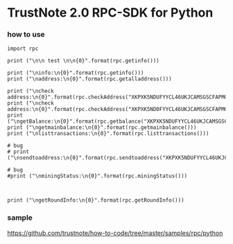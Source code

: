 # TrustNote 2.0 RPC-SDK for Python

### how to use

```
import rpc

print ("\n\n test \n\n{0}".format(rpc.getinfo()))

print ("\ninfo:\n{0}".format(rpc.getinfo()))
print ("\naddress:\n{0}".format(rpc.getalladdress()))

print ("\ncheck address:\n{0}".format(rpc.checkAddress("XKPXK5NDUFYYCL46UKJCAMSGSCFAPMGZ")))
print ("\ncheck address:\n{0}".format(rpc.checkAddress("XKPXK5ND0FYYCL46UKJCAMSGSCFAPMGZ")))
print ("\ngetBalance:\n{0}".format(rpc.getbalance("XKPXK5NDUFYYCL46UKJCAMSGSCFAPMGZ")))
print ("\ngetmainbalance:\n{0}".format(rpc.getmainbalance()))
print ("\nlisttransactions:\n{0}".format(rpc.listtransactions()))

# bug
# print ("\nsendtoaddress:\n{0}".format(rpc.sendtoaddress("XKPXK5NDUFYYCL46UKJCAMSGSCFAPMGZ",10)))

# bug
#print ("\nminingStatus:\n{0}".format(rpc.miningStatus()))



print ("\ngetRoundInfo:\n{0}".format(rpc.getRoundInfo()))
```

### sample

https://github.com/trustnote/how-to-code/tree/master/samples/rpc/python